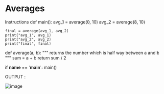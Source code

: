# Averages

Instructions
def main():
    avg_1 = average(0, 10)
    avg_2 = average(8, 10)
    
    final = average(avg_1, avg_2)
    print("avg_1", avg_1)
    print("avg_2", avg_2)
    print("final", final)
    
def average(a, b):
    """
    returns the number which is half way between a and b
    """
    sum = a + b
    return sum / 2
    
if __name__ == '__main__':
    main()


OUTPUT : 

![image](https://github.com/Trilochna/Code-In-Place-By-Stanford-University/assets/97858274/cab512a3-da2f-4bb7-833a-b07fa5d61cdf)
